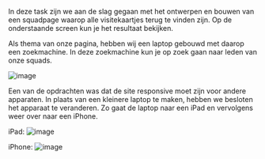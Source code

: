 In deze task zijn we aan de slag gegaan met het ontwerpen en bouwen van een squadpage waarop alle visitekaartjes terug te vinden zijn. Op de onderstaande screen kun je het resultaat bekijken.

Als thema van onze pagina, hebben wij een laptop gebouwd met daarop een zoekmachine. In deze zoekmachine kun je op zoek gaan naar leden van onze squads.

![image](https://user-images.githubusercontent.com/112861060/191933398-7a55beb8-d464-4927-a1de-0696b6338a81.png)

Een van de opdrachten was dat de site responsive moet zijn voor andere apparaten. In plaats van een kleinere laptop te maken, hebben we besloten het apparaat te veranderen. Zo gaat de laptop naar een iPad en vervolgens weer over naar een iPhone. 

iPad:
![image](https://user-images.githubusercontent.com/112861060/191933716-c9e796c1-57c0-41d3-89d5-ca679d0990c6.png)

iPhone:
![image](https://user-images.githubusercontent.com/112861060/191933858-0a6748f7-d72d-4ed9-8a59-a745e85fa11e.png)
